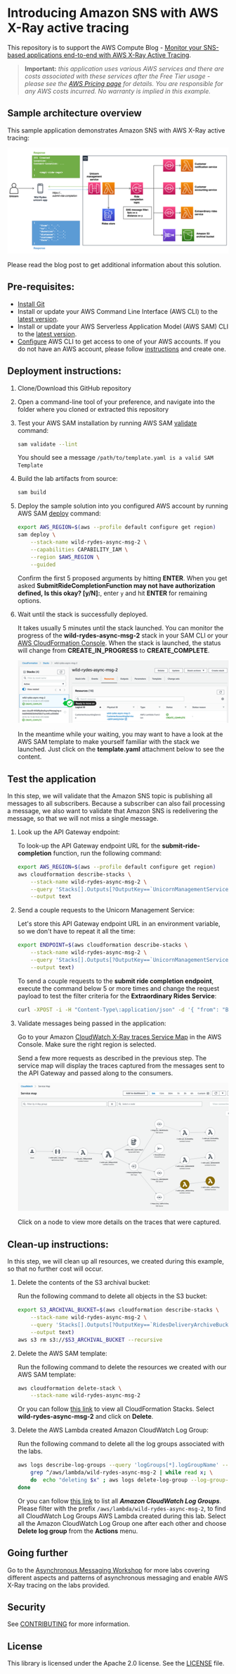 # Introducing Amazon SNS with AWS X-Ray active tracing

This repository is to support the AWS Compute Blog - [Monitor your SNS-based applications end-to-end with AWS X-Ray Active Tracing](#).

> **Important:** _this application uses various AWS services and there are costs associated with these services after the Free Tier usage - please see the [AWS Pricing page](https://aws.amazon.com/pricing/) for details. You are responsible for any AWS costs incurred. No warranty is implied in this example._

## Sample architecture overview

This sample application demonstrates Amazon SNS with AWS X-Ray active tracing:

![Architecture diagram](/images/x-ray-sns-tracing-integration-use-case-2-architecture.drawio.png)

Please read the blog post to get additional information about this solution.

## Pre-requisites:

- [Install Git](https://git-scm.com/book/en/v2/Getting-Started-Installing-Git)
- Install or update your AWS Command Line Interface (AWS CLI) to the [latest version](https://docs.aws.amazon.com/cli/latest/userguide/getting-started-install.html).
- Install or update your AWS Serverless Application Model (AWS SAM) CLI to the [latest version](https://docs.aws.amazon.com/serverless-application-model/latest/developerguide/install-sam-cli.html).
- [Configure](https://docs.aws.amazon.com/cli/latest/userguide/cli-configure-files.html) AWS CLI to get access to one of your AWS accounts. If you do not have an AWS account, please follow [instructions](https://portal.aws.amazon.com/gp/aws/developer/registration/index.html) and create one.

## Deployment instructions:

1. Clone/Download this GitHub repository
2. Open a command-line tool of your preference, and navigate into the folder where you cloned or extracted this repository
3. Test your AWS SAM installation by running AWS SAM [validate](https://docs.aws.amazon.com/serverless-application-model/latest/developerguide/sam-cli-command-reference-sam-validate.html) command:

   ```bash
   sam validate --lint
   ```

   You should see a message `/path/to/template.yaml is a valid SAM Template`

4. Build the lab artifacts from source:

   ```bash
   sam build
   ```

5. Deploy the sample solution into you configured AWS account by running AWS SAM [deploy](https://docs.aws.amazon.com/serverless-application-model/latest/developerguide/sam-cli-command-reference-sam-deploy.html) command:

   ```bash
   export AWS_REGION=$(aws --profile default configure get region)
   sam deploy \
       --stack-name wild-rydes-async-msg-2 \
       --capabilities CAPABILITY_IAM \
       --region $AWS_REGION \
       --guided
   ```

   Confirm the first 5 proposed arguments by hitting **ENTER**. When you get asked **SubmitRideCompletionFunction may not have authorization defined, Is this okay? [y/N]:**, enter `y` and hit **ENTER** for remaining options.

6. Wait until the stack is successfully deployed.

   It takes usually 5 minutes until the stack launched. You can monitor the progress of the **wild-rydes-async-msg-2** stack in your SAM CLI or your [AWS CloudFormation Console](https://console.aws.amazon.com/cloudformation). When the stack is launched, the status will change from **CREATE_IN_PROGRESS** to **CREATE_COMPLETE**.

   ![CloudFormation stack](images/cloudformation.png)

   In the meantime while your waiting, you may want to have a look at the AWS SAM template to make yourself familiar with the stack we launched. Just click on the **template.yaml** attachment below to see the content.

## Test the application

In this step, we will validate that the Amazon SNS topic is publishing all messages to all subscribers. Because a subscriber can also fail processing a message, we also want to validate that Amazon SNS is redelivering the message, so that we will not miss a single message.

1. Look up the API Gateway endpoint:

   To look-up the API Gateway endpoint URL for the **submit-ride-completion** function, run the following command:

   ```bash
   export AWS_REGION=$(aws --profile default configure get region)
   aws cloudformation describe-stacks \
       --stack-name wild-rydes-async-msg-2 \
       --query 'Stacks[].Outputs[?OutputKey==`UnicornManagementServiceApiSubmitRideCompletionEndpoint`].OutputValue' \
       --output text
    ```

2. Send a couple requests to the Unicorn Management Service:

   Let's store this API Gateway endpoint URL in an environment variable, so we don't have to repeat it all the time:

   ```bash
   export ENDPOINT=$(aws cloudformation describe-stacks \
       --stack-name wild-rydes-async-msg-2 \
       --query 'Stacks[].Outputs[?OutputKey==`UnicornManagementServiceApiSubmitRideCompletionEndpoint`].OutputValue' \
       --output text)
   ```

   To send a couple requests to the **submit ride completion endpoint**, execute the command below 5 or more times and change the request payload to test the filter criteria for the **Extraordinary Rides Service**:

   ```bash
   curl -XPOST -i -H "Content-Type\:application/json" -d '{ "from": "Berlin", "to": "Frankfurt", "duration": 420, "distance": 600, "customer": "cmr", "fare": 256.50 }' $ENDPOINT
   ```

3. Validate messages being passed in the application:

   Go to your Amazon [CloudWatch X-Ray traces Service Map](https://console.aws.amazon.com/cloudwatch/home?#xray:service-map) in the AWS Console. Make sure the right region is selected.

   Send a few more requests as described in the previous step. The service map will display the traces captured from the messages sent to the API Gateway and passed along to the consumers.

   ![CloudWatch X-Ray traces Service Map](images/servicemap.png)

   Click on a node to view more details on the traces that were captured.

## Clean-up instructions:

In this step, we will clean up all resources, we created during this example, so that no further cost will occur.

1. Delete the contents of the S3 archival bucket:

   Run the following command to delete all objects in the S3 bucket:

   ```bash
   export S3_ARCHIVAL_BUCKET=$(aws cloudformation describe-stacks \
       --stack-name wild-rydes-async-msg-2 \
       --query 'Stacks[].Outputs[?OutputKey==`RidesDeliveryArchiveBucket`].OutputValue' \
       --output text)
   aws s3 rm s3://$S3_ARCHIVAL_BUCKET --recursive
   ```

2. Delete the AWS SAM template:

   Run the following command to delete the resources we created with our AWS SAM template:

   ```bash
   aws cloudformation delete-stack \
       --stack-name wild-rydes-async-msg-2
   ```

   Or you can follow [this link](https://console.aws.amazon.com/cloudformation/home?#/stacks) to view all CloudFormation Stacks. Select **wild-rydes-async-msg-2** and click on **Delete**.

3. Delete the AWS Lambda created Amazon CloudWatch Log Group:

   Run the following command to delete all the log groups associated with the labs.

   ```bash
   aws logs describe-log-groups --query 'logGroups[*].logGroupName' --output table | awk '{print $2}' | \
       grep ^/aws/lambda/wild-rydes-async-msg-2 | while read x; \
       do  echo "deleting $x" ; aws logs delete-log-group --log-group-name $x; \
   done
   ```

   Or you can follow [this link](https://console.aws.amazon.com/cloudwatch/home#logsV2:log-groups) to list all ***Amazon CloudWatch Log Groups***. Please filter with the prefix `/aws/lambda/wild-rydes-async-msg-2`, to find all CloudWatch Log Groups AWS Lambda created during this lab. Select all the Amazon CloudWatch Log Group one after each other and choose **Delete log group** from the **Actions** menu.

## Going further

Go to the [Asynchronous Messaging Workshop](https://async-messaging.workshop.aws/) for more labs covering different aspects and patterns of asynchronous messaging and enable AWS X-Ray tracing on the labs provided.

## Security

See [CONTRIBUTING](CONTRIBUTING.md) for more information.

## License

This library is licensed under the Apache 2.0 license. See the [LICENSE](LICENSE) file.
